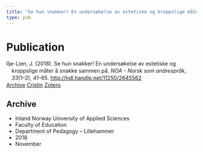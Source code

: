 ```yaml
---
title: "Se hun snakker! En undersøkelse av estetiske og kroppslige måter å snakke sammen på"
type: pub
---
```

<h1>Publication</h1>
<article id="csl-bib-container-DE3YL5NZ" class="csl-bib-container">
  <div class="csl-bib-body" style="line-height: 1.35; padding-left: 1em; text-indent:-1em;">
  <div class="csl-entry">Ilje-Lien, J. (2018). Se hun snakker! En unders&#xF8;kelse av estetiske og kroppslige m&#xE5;ter &#xE5; snakke sammen p&#xE5;. <i>NOA - Norsk som andrespr&#xE5;k</i>, <i>33</i>(1&#x2013;2), 41&#x2013;65. <a href="http://hdl.handle.net/11250/2645562">http://hdl.handle.net/11250/2645562</a></div>
</div>
  <div class="csl-bib-buttons">
    <a href="#taxonomy-article-DE3YL5NZ" class="csl-bib-button">Archive</a>
    <a href="https://app.cristin.no/results/show.jsf?id=1627439" alt="Cristin URL" class="csl-bib-button">Cristin</a>
    <a href="http://zotero.org/groups/5022929/items/DE3YL5NZ" alt="Zotero URL" class="csl-bib-button">Zotero</a>
  </div>
  <div id="csl-bib-meta-container-DE3YL5NZ"></div>
</article>
<div id="csl-bib-meta-DE3YL5NZ" class="csl-bib-meta">
  <article id="taxonomy-article-DE3YL5NZ" class="taxonomy-article">
    <h1>Archive</h1>
    <ul>
      <li>Inland Norway University of Applied Sciences</li>
      <li>Faculty of Education</li>
      <li>Department of Pedagogy – Lillehammer</li>
      <li>2018</li>
      <li>November</li>
    </ul>
  </article>
</div>
